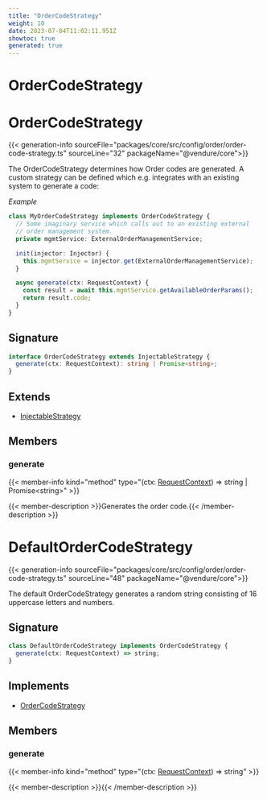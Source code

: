 ```yaml
---
title: "OrderCodeStrategy"
weight: 10
date: 2023-07-04T11:02:11.951Z
showtoc: true
generated: true
---
```

<!-- This file was generated from the Vendure source. Do not modify. Instead, re-run the "docs:build" script -->

# OrderCodeStrategy
<div class="symbol">


# OrderCodeStrategy

{{< generation-info sourceFile="packages/core/src/config/order/order-code-strategy.ts" sourceLine="32" packageName="@vendure/core">}}

The OrderCodeStrategy determines how Order codes are generated.
A custom strategy can be defined which e.g. integrates with an
existing system to generate a code:

*Example*

```TypeScript
class MyOrderCodeStrategy implements OrderCodeStrategy {
  // Some imaginary service which calls out to an existing external
  // order management system.
  private mgmtService: ExternalOrderManagementService;

  init(injector: Injector) {
    this.mgmtService = injector.get(ExternalOrderManagementService);
  }

  async generate(ctx: RequestContext) {
    const result = await this.mgmtService.getAvailableOrderParams();
    return result.code;
  }
}
```

## Signature

```TypeScript
interface OrderCodeStrategy extends InjectableStrategy {
  generate(ctx: RequestContext): string | Promise<string>;
}
```
## Extends

 * <a href='/typescript-api/common/injectable-strategy#injectablestrategy'>InjectableStrategy</a>


## Members

### generate

{{< member-info kind="method" type="(ctx: <a href='/typescript-api/request/request-context#requestcontext'>RequestContext</a>) => string | Promise&#60;string&#62;"  >}}

{{< member-description >}}Generates the order code.{{< /member-description >}}


</div>
<div class="symbol">


# DefaultOrderCodeStrategy

{{< generation-info sourceFile="packages/core/src/config/order/order-code-strategy.ts" sourceLine="48" packageName="@vendure/core">}}

The default OrderCodeStrategy generates a random string consisting
of 16 uppercase letters and numbers.

## Signature

```TypeScript
class DefaultOrderCodeStrategy implements OrderCodeStrategy {
  generate(ctx: RequestContext) => string;
}
```
## Implements

 * <a href='/typescript-api/orders/order-code-strategy#ordercodestrategy'>OrderCodeStrategy</a>


## Members

### generate

{{< member-info kind="method" type="(ctx: <a href='/typescript-api/request/request-context#requestcontext'>RequestContext</a>) => string"  >}}

{{< member-description >}}{{< /member-description >}}


</div>
